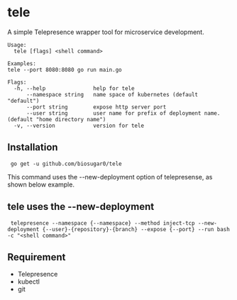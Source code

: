 # tele
A simple Telepresence wrapper tool for microservice development.

```
Usage:
  tele [flags] <shell command>

Examples:
tele --port 8080:8080 go run main.go

Flags:
  -h, --help               help for tele
      --namespace string   name space of kubernetes (default "default")
      --port string        expose http server port
      --user string        user name for prefix of deployment name. (default "home directory name")
  -v, --version            version for tele
```

## Installation

```
 go get -u github.com/biosugar0/tele
```

This command uses the --new-deployment option of telepresense, as shown below example.

## tele uses the --new-deployment

```
 telepresence --namespace {--namespace} --method inject-tcp --new-deployment {--user}-{repository}-{branch} --expose {--port} --run bash -c "<shell command>"
```



## Requirement

* Telepresence
* kubectl
* git
